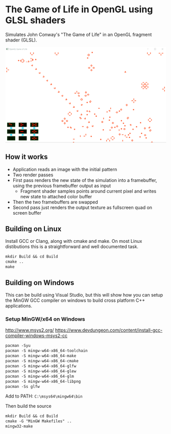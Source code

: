 # The Game of Life in OpenGL using GLSL shaders

Simulates John Conway's "The Game of Life" in an OpenGL fragment shader (GLSL). 

![](docs/opengl-game-of-life.gif)

## How it works
 * Application reads an image with the initial pattern
 * Two render passes
 * First pass renders the new state of the simulation into a framebuffer, using the previous framebuffer output as input
   * Fragment shader samples points around current pixel and writes new state to attached color buffer
 * Then the two framebuffers are swapped
 * Second pass just renders the output texture as fullscreen quad on screen buffer

## Building on Linux
Install GCC or Clang, along with cmake and make. On most Linux distibutions this is a straightforward and well documented task.

```
mkdir Build && cd Build
cmake ..
make
```

## Building on Windows
This can be build using Visual Studio, but this will show how you can setup the MinGW GCC compiler on windows to build cross platform C++ applications.

### Setup MinGW/x64 on Windows
http://www.msys2.org/
https://www.devdungeon.com/content/install-gcc-compiler-windows-msys2-cc

```
pacman -Syu
pacman -S mingw-w64-x86_64-toolchain
pacman -S mingw-w64-x86_64-make
pacman -S mingw-w64-x86_64-cmake
pacman -S mingw-w64-x86_64-glfw
pacman -S mingw-w64-x86_64-glew
pacman -S mingw-w64-x86_64-glm
pacman -S mingw-w64-x86_64-libpng
pacman -Ss glfw
```

Add to PATH: ```C:\msys64\mingw64\bin```

Then build the source
```
mkdir Build && cd Build
cmake -G "MinGW Makefiles" ..
mingw32-make
```
